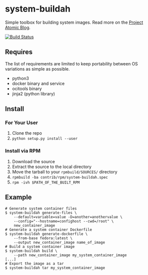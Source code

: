 # system-buildah
Simple toolbox for building system images. Read more on the [Project Atomic Blog](http://www.projectatomic.io/blog/2017/06/creating-system-containers/).

[![Build Status](https://travis-ci.org/ashcrow/system-buildah.svg)](https://travis-ci.org/ashcrow/system-buildah)

## Requires

The list of requirements are limited to keep portability between OS variations as simple as possible.

* python3
* docker binary and service
* ocitools binary
* jinja2 (python library)

## Install

### For Your User
1. Clone the repo
2. ```python setup.py install --user```

### Install via RPM

1. Download the source
2. Extract the source to the local directory
3. Move the tarball to your ``rpmbuild/SOURCES/`` directory
4. ```rpmbuild -ba contrib/rpm/system-buildah.spec```
5. ```rpm -ivh $PATH_OF_THE_BUILT_RPM```

## Example

```shell
# Generate system container files
$ system-buildah generate-files \
    --default=variable=value -D=another=anothervalue \
    --config="--hostname=confighost --cwd=/root" \
    new_container_image
# Generate a system container Dockerfile
$ system-buildah generate-dockerfile \
    --from-base fedora:latest \
    --output new_container_image name_of_image
# Build a system container image
$ system-buildah build \
    --path new_container_image my_system_container_image
[...]
# Export the image as a tar
$ system-buildah tar my_system_container_image
```
